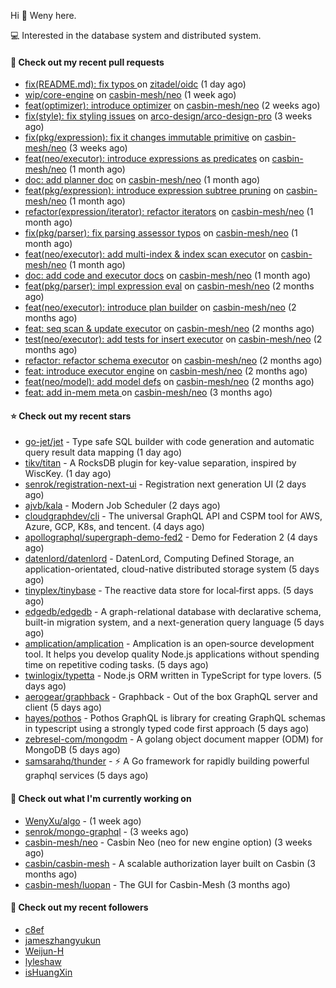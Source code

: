 Hi 👋 Weny here.

💻 Interested in the database system and distributed system.

#### 🔨 Check out my recent pull requests

- [fix(README.md): fix typos ](https://github.com/zitadel/oidc/pull/227) on [zitadel/oidc](https://github.com/zitadel/oidc) (1 day ago)
- [wip/core-engine](https://github.com/casbin-mesh/neo/pull/69) on [casbin-mesh/neo](https://github.com/casbin-mesh/neo) (1 week ago)
- [feat(optimizer): introduce optimizer](https://github.com/casbin-mesh/neo/pull/68) on [casbin-mesh/neo](https://github.com/casbin-mesh/neo) (2 weeks ago)
- [fix(style): fix styling issues](https://github.com/arco-design/arco-design-pro/pull/78) on [arco-design/arco-design-pro](https://github.com/arco-design/arco-design-pro) (3 weeks ago)
- [fix(pkg/expression): fix it changes immutable primitive](https://github.com/casbin-mesh/neo/pull/67) on [casbin-mesh/neo](https://github.com/casbin-mesh/neo) (3 weeks ago)
- [feat(neo/executor): introduce expressions as predicates](https://github.com/casbin-mesh/neo/pull/65) on [casbin-mesh/neo](https://github.com/casbin-mesh/neo) (1 month ago)
- [doc: add planner doc](https://github.com/casbin-mesh/neo/pull/62) on [casbin-mesh/neo](https://github.com/casbin-mesh/neo) (1 month ago)
- [feat(pkg/expression): introduce expression subtree pruning](https://github.com/casbin-mesh/neo/pull/61) on [casbin-mesh/neo](https://github.com/casbin-mesh/neo) (1 month ago)
- [refactor(expression/iterator): refactor iterators](https://github.com/casbin-mesh/neo/pull/60) on [casbin-mesh/neo](https://github.com/casbin-mesh/neo) (1 month ago)
- [fix(pkg/parser): fix parsing assessor typos](https://github.com/casbin-mesh/neo/pull/59) on [casbin-mesh/neo](https://github.com/casbin-mesh/neo) (1 month ago)
- [feat(neo/executor): add multi-index &amp; index scan executor](https://github.com/casbin-mesh/neo/pull/57) on [casbin-mesh/neo](https://github.com/casbin-mesh/neo) (1 month ago)
- [doc: add code and executor docs](https://github.com/casbin-mesh/neo/pull/55) on [casbin-mesh/neo](https://github.com/casbin-mesh/neo) (1 month ago)
- [feat(pkg/parser): impl expression eval](https://github.com/casbin-mesh/neo/pull/54) on [casbin-mesh/neo](https://github.com/casbin-mesh/neo) (2 months ago)
- [feat(neo/executor): introduce plan builder](https://github.com/casbin-mesh/neo/pull/52) on [casbin-mesh/neo](https://github.com/casbin-mesh/neo) (2 months ago)
- [feat: seq scan &amp; update executor](https://github.com/casbin-mesh/neo/pull/49) on [casbin-mesh/neo](https://github.com/casbin-mesh/neo) (2 months ago)
- [test(neo/executor): add tests for insert executor](https://github.com/casbin-mesh/neo/pull/48) on [casbin-mesh/neo](https://github.com/casbin-mesh/neo) (2 months ago)
- [refactor: refactor schema executor](https://github.com/casbin-mesh/neo/pull/47) on [casbin-mesh/neo](https://github.com/casbin-mesh/neo) (2 months ago)
- [feat: introduce executor engine](https://github.com/casbin-mesh/neo/pull/43) on [casbin-mesh/neo](https://github.com/casbin-mesh/neo) (2 months ago)
- [feat(neo/model): add model defs](https://github.com/casbin-mesh/neo/pull/41) on [casbin-mesh/neo](https://github.com/casbin-mesh/neo) (2 months ago)
- [feat: add in-mem meta ](https://github.com/casbin-mesh/neo/pull/40) on [casbin-mesh/neo](https://github.com/casbin-mesh/neo) (3 months ago)

#### ⭐ Check out my recent stars

- [go-jet/jet](https://github.com/go-jet/jet) - Type safe SQL builder with code generation and automatic query result data mapping (1 day ago)
- [tikv/titan](https://github.com/tikv/titan) - A RocksDB plugin for key-value separation, inspired by WiscKey. (1 day ago)
- [senrok/registration-next-ui](https://github.com/senrok/registration-next-ui) - Registration next generation UI (2 days ago)
- [ajvb/kala](https://github.com/ajvb/kala) - Modern Job Scheduler (2 days ago)
- [cloudgraphdev/cli](https://github.com/cloudgraphdev/cli) - The universal GraphQL API and CSPM tool for AWS, Azure, GCP, K8s, and tencent. (4 days ago)
- [apollographql/supergraph-demo-fed2](https://github.com/apollographql/supergraph-demo-fed2) - Demo for Federation 2 (4 days ago)
- [datenlord/datenlord](https://github.com/datenlord/datenlord) - DatenLord, Computing Defined Storage, an application-orientated, cloud-native distributed storage system (5 days ago)
- [tinyplex/tinybase](https://github.com/tinyplex/tinybase) - The reactive data store for local‑first apps. (5 days ago)
- [edgedb/edgedb](https://github.com/edgedb/edgedb) - A graph-relational database with declarative schema, built-in migration system, and a next-generation query language (5 days ago)
- [amplication/amplication](https://github.com/amplication/amplication) - Amplication is an open‑source development tool. It helps you develop quality Node.js applications without spending time on repetitive coding tasks. (5 days ago)
- [twinlogix/typetta](https://github.com/twinlogix/typetta) - Node.js ORM written in TypeScript for type lovers. (5 days ago)
- [aerogear/graphback](https://github.com/aerogear/graphback) - Graphback - Out of the box GraphQL server and client  (5 days ago)
- [hayes/pothos](https://github.com/hayes/pothos) - Pothos GraphQL is library for creating GraphQL schemas in typescript using a strongly typed code first approach (5 days ago)
- [zebresel-com/mongodm](https://github.com/zebresel-com/mongodm) - A golang object document mapper (ODM) for MongoDB (5 days ago)
- [samsarahq/thunder](https://github.com/samsarahq/thunder) - ⚡️ A Go framework for rapidly building powerful graphql services (5 days ago)

#### 👷 Check out what I'm currently working on

- [WenyXu/algo](https://github.com/WenyXu/algo) -  (1 week ago)
- [senrok/mongo-graphql](https://github.com/senrok/mongo-graphql) -  (3 weeks ago)
- [casbin-mesh/neo](https://github.com/casbin-mesh/neo) - Casbin Neo (neo for new engine option) (3 weeks ago)
- [casbin/casbin-mesh](https://github.com/casbin/casbin-mesh) - A scalable authorization layer built on Casbin (3 months ago)
- [casbin-mesh/luopan](https://github.com/casbin-mesh/luopan) - The GUI for Casbin-Mesh (3 months ago)

#### 👯 Check out my recent followers

- [c8ef](https://github.com/c8ef)
- [jameszhangyukun](https://github.com/jameszhangyukun)
- [Weijun-H](https://github.com/Weijun-H)
- [lyleshaw](https://github.com/lyleshaw)
- [isHuangXin](https://github.com/isHuangXin)


